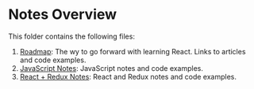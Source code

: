# Notes Overview

This folder contains the following files:

1. [Roadmap](roadmap.md): The wy to go forward with learning React. Links to articles and code examples.
2. [JavaScript Notes](javascript.md): JavaScript notes and code examples.
3. [React + Redux Notes](react-redux.md): React and Redux notes and code examples.
